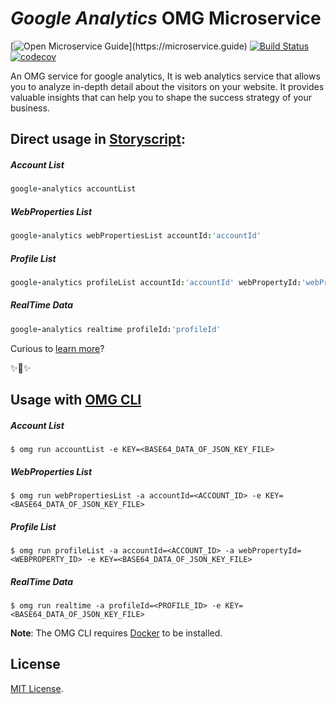 # _Google Analytics_ OMG Microservice

[![Open Microservice Guide](https://img.shields.io/badge/OMG%20Enabled-👍-green.svg?)](https://microservice.guide)
[![Build Status](https://travis-ci.com/omg-services/google-analytics.svg?branch=master)](https://travis-ci.com/omg-services/google-analytics)
[![codecov](https://codecov.io/gh/omg-services/google-analytics/branch/master/graph/badge.svg)](https://codecov.io/gh/omg-services/google-analytics)


An OMG service for google analytics, It is web analytics service that allows you to analyze in-depth detail about the visitors on your website. It provides valuable insights that can help you to shape the success strategy of your business.

## Direct usage in [Storyscript](https://storyscript.io/):


##### Account List
```coffee
google-analytics accountList
```
##### WebProperties List
```coffee
google-analytics webPropertiesList accountId:'accountId'
```
##### Profile List
```coffee
google-analytics profileList accountId:'accountId' webPropertyId:'webPropertyId'
```
##### RealTime Data
```coffee
google-analytics realtime profileId:'profileId'
```

Curious to [learn more](https://docs.storyscript.io/)?

✨🍰✨

## Usage with [OMG CLI](https://www.npmjs.com/package/omg)

##### Account List
```shell
$ omg run accountList -e KEY=<BASE64_DATA_OF_JSON_KEY_FILE>
```
##### WebProperties List
```shell
$ omg run webPropertiesList -a accountId=<ACCOUNT_ID> -e KEY=<BASE64_DATA_OF_JSON_KEY_FILE>
```
##### Profile List
```shell
$ omg run profileList -a accountId=<ACCOUNT_ID> -a webPropertyId=<WEBPROPERTY_ID> -e KEY=<BASE64_DATA_OF_JSON_KEY_FILE>
```
##### RealTime Data
```shell
$ omg run realtime -a profileId=<PROFILE_ID> -e KEY=<BASE64_DATA_OF_JSON_KEY_FILE>
```

**Note**: The OMG CLI requires [Docker](https://docs.docker.com/install/) to be installed.

## License
[MIT License](https://github.com/omg-services/google-analytics/blob/master/LICENSE).

